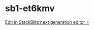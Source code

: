 # sb1-et6kmv

[Edit in StackBlitz next generation editor ⚡️](https://stackblitz.com/~/github.com/S1-re/sb1-et6kmv)